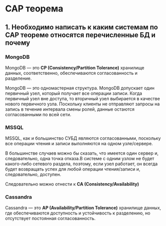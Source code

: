 # CAP теорема

## 1. Необходимо написать к каким системам по CAP теореме относятся перечисленные БД и почему

### MongoDB

 MongoDB — это **CP (Consistency/Partition Tolerance)** xранилище данных, соответственно, обеспечиваются согласованность и разделение.

MongoDB — это одномастерная структура. MongoDB допускает один первичный узел, который получает все операции записи. Когда первичный узел вне доступа, то вторичный узел выбирается в качестве нового первичного узла. Поскольку клиенты не отправляют запросы на запись в течение интервала смены ролей, данные остаются согласованными по всей сети.

### MSSQL

MSSQL, как и большинство СУБД являются согласованными, поскольку все операции чтения и записи выполняются на одном узле/сервере.

В большинстве случаев можно бы сказать, что имеется один сервер и, следовательно, одна точка отказа.В системе с одним узлом не будет какого-либо сетевого раздела, поэтому, если узел работает, он всегда будет возвращать успех для любой операции чтения/записи и, следовательно, доступен.

Следовательно можно отнести к **CA (Consistency/Availability)**

### Cassandra

Cassandra — это **AP (Availability/Partition Tolerance)** хранилище данных, где обеспечиваются доступность и устойчивость к разделению, но отсутствует постоянная согласованность.
